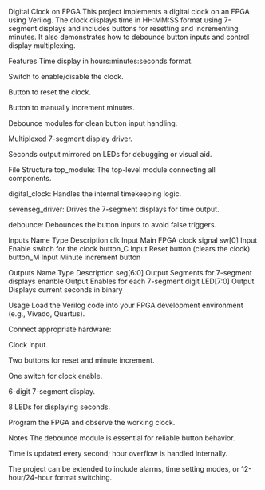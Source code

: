 Digital Clock on FPGA
This project implements a digital clock on an FPGA using Verilog. The clock displays time in HH:MM:SS format using 7-segment displays and includes buttons for resetting and incrementing minutes.
It also demonstrates how to debounce button inputs and control display multiplexing.

Features
Time display in hours:minutes:seconds format.

Switch to enable/disable the clock.

Button to reset the clock.

Button to manually increment minutes.

Debounce modules for clean button input handling.

Multiplexed 7-segment display driver.

Seconds output mirrored on LEDs for debugging or visual aid.

File Structure
top_module: The top-level module connecting all components.

digital_clock: Handles the internal timekeeping logic.

sevenseg_driver: Drives the 7-segment displays for time output.

debounce: Debounces the button inputs to avoid false triggers.

Inputs
Name	       Type	     Description
clk	         Input	   Main FPGA clock signal
sw[0]	       Input	   Enable switch for the clock
button_C	   Input	   Reset button (clears the clock)
button_M	   Input	   Minute increment button

Outputs
Name	       Type	     Description
seg[6:0]	   Output	   Segments for 7-segment displays
enanble	     Output	   Enables for each 7-segment digit
LED[7:0]	   Output	   Displays current seconds in binary

Usage
Load the Verilog code into your FPGA development environment (e.g., Vivado, Quartus).

Connect appropriate hardware:

Clock input.

Two buttons for reset and minute increment.

One switch for clock enable.

6-digit 7-segment display.

8 LEDs for displaying seconds.

Program the FPGA and observe the working clock.

Notes
The debounce module is essential for reliable button behavior.

Time is updated every second; hour overflow is handled internally.

The project can be extended to include alarms, time setting modes, or 12-hour/24-hour format switching.
